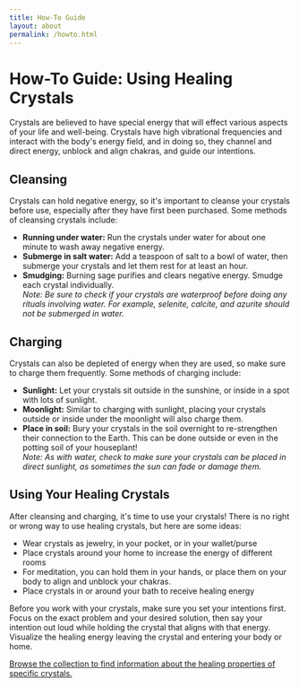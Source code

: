 ```yaml
---
title: How-To Guide
layout: about
permalink: /howto.html
---
```


# How-To Guide: Using Healing Crystals  
Crystals are believed to have special energy that will effect various aspects of your life and well-being. Crystals have high vibrational frequencies and interact with the body's energy field, and in doing so, they channel and direct energy, unblock and align chakras, and guide our intentions. 

## Cleansing  
Crystals can hold negative energy, so it's important to cleanse your crystals before use, especially after they have first been purchased. 
Some methods of cleansing crystals include:  
* **Running under water:** Run the crystals under water for about one minute to wash away negative energy.  
* **Submerge in salt water:** Add a teaspoon of salt to a bowl of water, then submerge your crystals and let them rest for at least an hour.  
* **Smudging:** Burning sage purifies and clears negative energy. Smudge each crystal individually.  
*Note: Be sure to check if your crystals are waterproof before doing any rituals involving water. For example, selenite, calcite, and azurite should not be submerged in water.*  

## Charging  
Crystals can also be depleted of energy when they are used, so make sure to charge them frequently. Some methods of charging include:  
* **Sunlight:** Let your crystals sit outside in the sunshine, or inside in a spot with lots of sunlight.  
* **Moonlight:** Similar to charging with sunlight, placing your crystals outside or inside under the moonlight will also charge them.  
* **Place in soil:** Bury your crystals in the soil overnight to re-strengthen their connection to the Earth. This can be done outside or even in the potting soil of your houseplant!  
*Note: As with water, check to make sure your crystals can be placed in direct sunlight, as sometimes the sun can fade or damage them.*  

## Using Your Healing Crystals
After cleansing and charging, it's time to use your crystals! There is no right or wrong way to use healing crystals, but here are some ideas:  
* Wear crystals as jewelry, in your pocket, or in your wallet/purse  
* Place crystals around your home to increase the energy of different rooms  
* For meditation, you can hold them in your hands, or place them on your body to align and unblock your chakras.  
* Place crystals in or around your bath to receive healing energy  

Before you work with your crystals, make sure you set your intentions first. Focus on the exact problem and your desired solution, then say your intention out loud while holding the crystal that aligns with that energy. Visualize the healing energy leaving the crystal and entering your body or home.  

[Browse the collection to find information about the healing properties of specific crystals.](/browse.html)

